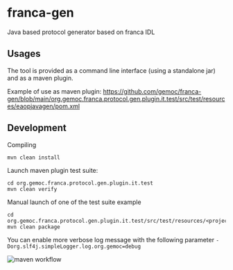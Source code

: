 # franca-gen
Java based protocol generator based on franca IDL


## Usages

The tool is provided as a command line interface (using a standalone jar) and as a maven plugin.

Example of use as maven plugin:
https://github.com/gemoc/franca-gen/blob/main/org.gemoc.franca.protocol.gen.plugin.it.test/src/test/resources/eaopjavagen/pom.xml


## Development


Compiling

```sh
mvn clean install
```

Launch maven plugin test suite:

```
cd org.gemoc.franca.protocol.gen.plugin.it.test
mvn clean verify
```

Manual launch of one of the test suite example

```
cd org.gemoc.franca.protocol.gen.plugin.it.test/src/test/resources/<projectexample>
mvn clean package
```


You can enable more verbose log message with the following parameter `-Dorg.slf4j.simpleLogger.log.org.gemoc=debug`


![maven workflow](https://github.com/gemoc/franca-gen/actions/workflows/maven.yml/badge.svg)


